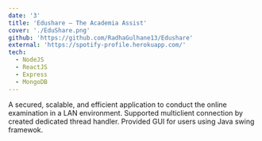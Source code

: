 ```yaml
---
date: '3'
title: 'Edushare – The Academia Assist'
cover: './EduShare.png'
github: 'https://github.com/RadhaGulhane13/Edushare'
external: 'https://spotify-profile.herokuapp.com/'
tech:
  - NodeJS
  - ReactJS
  - Express
  - MongoDB
---
```


A secured, scalable, and efficient application to conduct the online examination in a LAN environment. Supported multiclient connection by created dedicated thread handler. Provided GUI for users using Java swing framewok.
